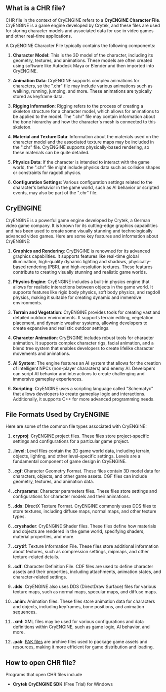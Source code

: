 ## What is a CHR file?

CHR file in the context of CryENGINE refers to a **CryENGINE Character File**. CryENGINE is a game engine developed by Crytek, and these files are used for storing character models and associated data for use in video games and other real-time applications.

A CryENGINE Character File typically contains the following components:

1.  **Character Model**: This is the 3D model of the character, including its geometry, textures, and animations. These models are often created using software like Autodesk Maya or Blender and then imported into CryENGINE.
    
2.  **Animation Data**: CryENGINE supports complex animations for characters, so the ".chr" file may include various animations such as walking, running, jumping, and more. These animations are typically stored as keyframe data.
    
3.  **Rigging Information**: Rigging refers to the process of creating a skeleton structure for a character model, which allows for animations to be applied to the model. The ".chr" file may contain information about the bone hierarchy and how the character's mesh is connected to this skeleton.
    
4.  **Material and Texture Data**: Information about the materials used on the character model and the associated texture maps may be included in the ".chr" file. CryENGINE supports physically-based rendering, so these materials can be quite detailed.
    
5.  **Physics Data**: If the character is intended to interact with the game world, the ".chr" file might include physics data such as collision shapes or constraints for ragdoll physics.
    
6.  **Configuration Settings**: Various configuration settings related to the character's behavior in the game world, such as AI behavior or scripted events, may also be part of the ".chr" file.

## CryENGINE

CryENGINE is a powerful game engine developed by Crytek, a German video game company. It is known for its cutting-edge graphics capabilities and has been used to create some visually stunning and technologically advanced video games. Here are some key features and information about CryENGINE:

1.  **Graphics and Rendering**: CryENGINE is renowned for its advanced graphics capabilities. It supports features like real-time global illumination, high-quality dynamic lighting and shadows, physically-based rendering (PBR), and high-resolution textures. These features contribute to creating visually stunning and realistic game worlds.
    
2.  **Physics Engine**: CryENGINE includes a built-in physics engine that allows for realistic interactions between objects in the game world. It supports features like rigid body physics, soft body physics, and ragdoll physics, making it suitable for creating dynamic and immersive environments.
    
3.  **Terrain and Vegetation**: CryENGINE provides tools for creating vast and detailed outdoor environments. It supports terrain editing, vegetation placement, and dynamic weather systems, allowing developers to create expansive and realistic outdoor settings.
    
4.  **Character Animation**: CryENGINE includes robust tools for character animation. It supports complex character rigs, facial animation, and a blend tree system that enables developers to create lifelike character movements and animations.
    
5.  **AI System**: The engine features an AI system that allows for the creation of intelligent NPCs (non-player characters) and enemy AI. Developers can script AI behavior and interactions to create challenging and immersive gameplay experiences.
       
6.  **Scripting**: CryENGINE uses a scripting language called "Schematyc" that allows developers to create gameplay logic and interactions. Additionally, it supports C++ for more advanced programming needs.

## File Formats Used by CryENGINE

Here are some of the common file types associated with CryENGINE:

1.  **cryproj**: CryENGINE project files. These files store project-specific settings and configurations for a particular game project.
    
2.  **.level**: Level files contain the 3D game world data, including terrain, objects, lighting, and other level-specific settings. Levels are a fundamental component of game design in CryENGINE.
    
3.  **.cgf**: Character Geometry Format. These files contain 3D model data for characters, objects, and other game assets. CGF files can include geometry, textures, and animation data.
    
4.  **.chrparams**: Character parameters files. These files store settings and configurations for character models and their animations.
    
5.  **.dds**: DirectX Texture Format. CryENGINE commonly uses DDS files to store textures, including diffuse maps, normal maps, and other texture types.
    
6.  **.cryshader**: CryENGINE Shader files. These files define how materials and objects are rendered in the game world, specifying shaders, material properties, and more.
    
7.  **.crytif**: Texture Information File. These files store additional information about textures, such as compression settings, mipmaps, and other texture-related details.
    
8.  **.cdf**: Character Definition File. CDF files are used to define character assets and their properties, including attachments, animation states, and character-related settings.
    
9.  **.dds**: CryENGINE also uses DDS (DirectDraw Surface) files for various texture maps, such as normal maps, specular maps, and diffuse maps.
    
10.  **.anim**: Animation files. These files store animation data for characters and objects, including keyframes, bone positions, and animation sequences.
    
11.  **.xml**: XML files may be used for various configurations and data definitions within CryENGINE, such as game logic, AI behavior, and more.
    
12.  **.pak**: [PAK files](/game/pak/) are archive files used to package game assets and resources, making it more efficient for game distribution and loading.

## How to open CHR file?

Programs that open CHR files include

- **Crytek CryENGINE SDK** (Free Trial) for Windows


